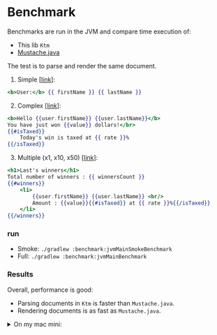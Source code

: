 # Benchmark

Benchmarks are run in the JVM and compare time execution of:

- This lib `Ktm`
- [Mustache.java](https://github.com/spullara/mustache.java)

The test is to parse and render the same document.

1. Simple [[link](src/commonMain/kotlin/net/orandja/ktm/benchmark/Simple.kt)]:

```handlebars
<b>User:</b> {{ firstName }} {{ lastName }}
```

2. Complex [[link](src/commonMain/kotlin/net/orandja/ktm/benchmark/Complex.kt)]:

```handlebars
<b>Hello {{user.firstName}} {{user.lastName}}</b>
You have just won {{value}} dollars!</br>
{{#isTaxed}}
    Today's win is taxed at {{ rate }}%
{{/isTaxed}}
```

3. Multiple (x1, x10,
   x50) [[link](src/commonMain/kotlin/net/orandja/ktm/benchmark/Multiple.kt)]:

```handlebars
<h1>Last's winners</h1>
Total number of winners : {{ winnersCount }}
{{#winners}}
    <li>
        {{user.firstName}} {{user.lastName}} <br/>
        Amount : {{value}}{{#isTaxed}} at {{ rate }}%{{/isTaxed}}
    </li>
{{/winners}}
```

### run

- Smoke: `./gradlew :benchmark:jvmMainSmokeBenchmark`
- Full: `./gradlew :benchmark:jvmMainBenchmark`

### Results

Overall, performance is good:

- Parsing documents in `Ktm` is faster than `Mustache.java`.
- Rendering documents is as fast as `Mustache.java`.

<details>
<summary>On my mac mini:</summary>

``` 
Host: Mac mini 2023
CPU: M2
OS: macOS Sonoma Version 14.2.1
java version "21.0.1" 2023-10-17-LTS
```

[View benchmark](https://jmh.morethan.io/?source=https://raw.githubusercontent.com/L-Briand/KTM/master/benchmark/benchmark/MacMini.json)

[raw json file](benchmark/MacMini.json)

</details>
